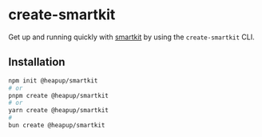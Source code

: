 # create-smartkit

Get up and running quickly with [smartkit](https://smartkit.vercel.app) by using the `create-smartkit` CLI.

## Installation

```bash
npm init @heapup/smartkit
# or
pnpm create @heapup/smartkit
# or
yarn create @heapup/smartkit
#
bun create @heapup/smartkit
```
